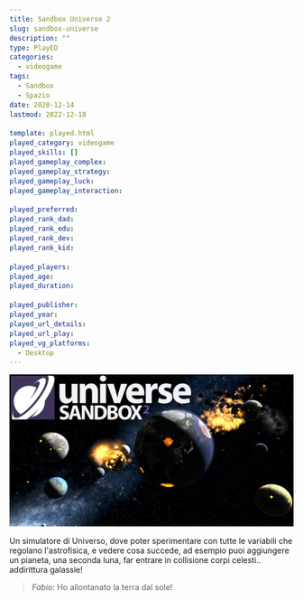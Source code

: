```yaml
---
title: Sandbox Universe 2
slug: sandbox-universe
description: ""
type: PlayED
categories:
  - videogame
tags:
  - Sandbox
  - Spazio
date: 2020-12-14
lastmod: 2022-12-18

template: played.html
played_category: videogame
played_skills: []
played_gameplay_complex: 
played_gameplay_strategy: 
played_gameplay_luck: 
played_gameplay_interaction: 

played_preferred: 
played_rank_dad: 
played_rank_edu: 
played_rank_dev: 
played_rank_kid: 

played_players: 
played_age: 
played_duration: 

played_publisher: 
played_year: 
played_url_details: 
played_url_play: 
played_vg_platforms:
  - Desktop
---
```


![](img/sandbox-universe.webp)

Un simulatore di Universo, dove poter sperimentare con tutte le variabili che regolano l'astrofisica, e vedere cosa succede, ad esempio puoi aggiungere un pianeta, una seconda luna, far entrare in collisione corpi celesti.. addirittura galassie!

> *Fabio:*
> Ho allontanato la terra dal sole!
